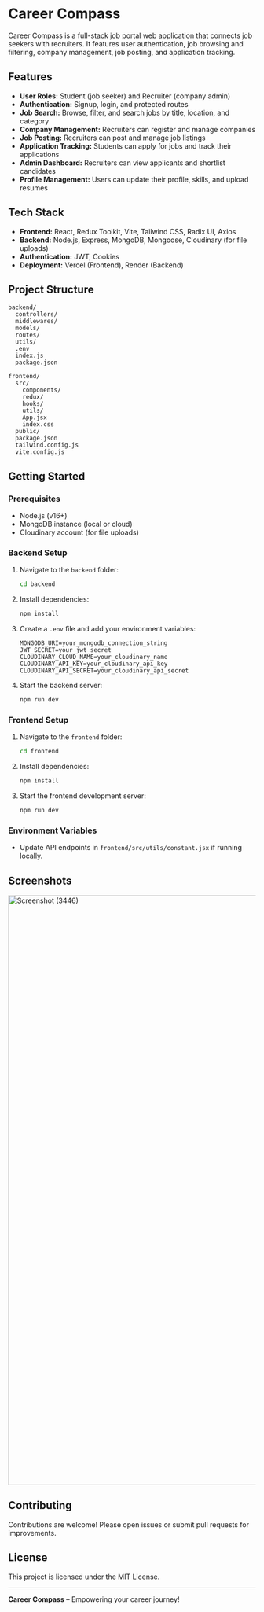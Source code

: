 # Career Compass

Career Compass is a full-stack job portal web application that connects job seekers with recruiters. It features user authentication, job browsing and filtering, company management, job posting, and application tracking.

## Features

- **User Roles:** Student (job seeker) and Recruiter (company admin)
- **Authentication:** Signup, login, and protected routes
- **Job Search:** Browse, filter, and search jobs by title, location, and category
- **Company Management:** Recruiters can register and manage companies
- **Job Posting:** Recruiters can post and manage job listings
- **Application Tracking:** Students can apply for jobs and track their applications
- **Admin Dashboard:** Recruiters can view applicants and shortlist candidates
- **Profile Management:** Users can update their profile, skills, and upload resumes

## Tech Stack

- **Frontend:** React, Redux Toolkit, Vite, Tailwind CSS, Radix UI, Axios
- **Backend:** Node.js, Express, MongoDB, Mongoose, Cloudinary (for file uploads)
- **Authentication:** JWT, Cookies
- **Deployment:** Vercel (Frontend), Render (Backend)

## Project Structure

```
backend/
  controllers/
  middlewares/
  models/
  routes/
  utils/
  .env
  index.js
  package.json

frontend/
  src/
    components/
    redux/
    hooks/
    utils/
    App.jsx
    index.css
  public/
  package.json
  tailwind.config.js
  vite.config.js
```

## Getting Started

### Prerequisites

- Node.js (v16+)
- MongoDB instance (local or cloud)
- Cloudinary account (for file uploads)

### Backend Setup

1. Navigate to the `backend` folder:
    ```sh
    cd backend
    ```
2. Install dependencies:
    ```sh
    npm install
    ```
3. Create a `.env` file and add your environment variables:
    ```
    MONGODB_URI=your_mongodb_connection_string
    JWT_SECRET=your_jwt_secret
    CLOUDINARY_CLOUD_NAME=your_cloudinary_name
    CLOUDINARY_API_KEY=your_cloudinary_api_key
    CLOUDINARY_API_SECRET=your_cloudinary_api_secret
    ```
4. Start the backend server:
    ```sh
    npm run dev
    ```

### Frontend Setup

1. Navigate to the `frontend` folder:
    ```sh
    cd frontend
    ```
2. Install dependencies:
    ```sh
    npm install
    ```
3. Start the frontend development server:
    ```sh
    npm run dev
    ```

### Environment Variables

- Update API endpoints in `frontend/src/utils/constant.jsx` if running locally.

## Screenshots

<img width="1920" height="1200" alt="Screenshot (3446)" src="https://github.com/user-attachments/assets/b44f57bb-da33-4bd4-9b01-b0a39e908ecf" />


## Contributing

Contributions are welcome! Please open issues or submit pull requests for improvements.

## License

This project is licensed under the MIT License.

---

**Career Compass** – Empowering your career journey!
